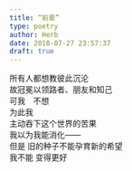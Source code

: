 ```yaml
---  
title: “前辈”  
type: poetry  
author: Herb  
date: 2018-07-27 23:57:37  
draft: true
---  
```

所有人都想教彼此沉沦  
故冠冕以领路者、朋友和知己  
可我　不想  
为此我  
主动吞下这个世界的苦果  
我以为我能消化——  
但是 旧的种子不能孕育新的希望  
我不能 变得更好  
